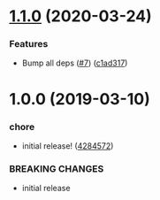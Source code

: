 # [1.1.0](https://github.com/jdb8/semantic-release-config/compare/v1.0.0...v1.1.0) (2020-03-24)


### Features

* Bump all deps ([#7](https://github.com/jdb8/semantic-release-config/issues/7)) ([c1ad317](https://github.com/jdb8/semantic-release-config/commit/c1ad317c150559095db574c53d628618e220b73c))

# 1.0.0 (2019-03-10)


### chore

* initial release! ([4284572](https://github.com/jdb8/semantic-release-config/commit/4284572))


### BREAKING CHANGES

* initial release
